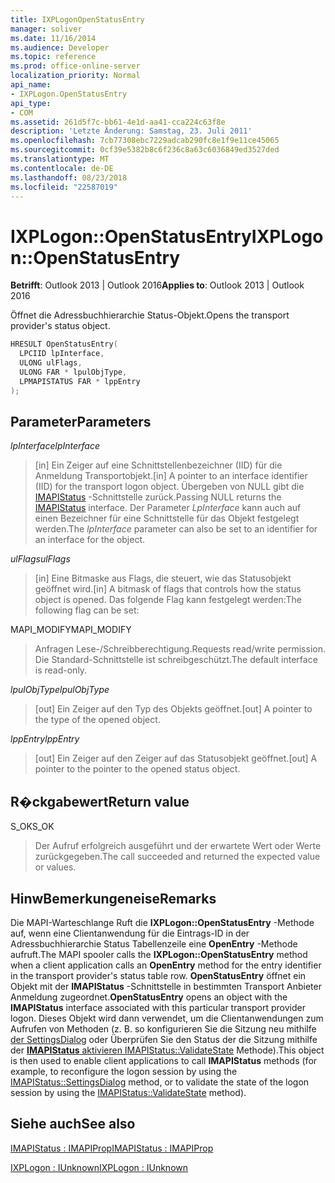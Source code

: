 ```yaml
---
title: IXPLogonOpenStatusEntry
manager: soliver
ms.date: 11/16/2014
ms.audience: Developer
ms.topic: reference
ms.prod: office-online-server
localization_priority: Normal
api_name:
- IXPLogon.OpenStatusEntry
api_type:
- COM
ms.assetid: 261d5f7c-bb61-4e1d-aa41-cca224c63f8e
description: 'Letzte Änderung: Samstag, 23. Juli 2011'
ms.openlocfilehash: 7cb77308ebc7229adcab290fc8e1f9e11ce45065
ms.sourcegitcommit: 0cf39e5382b8c6f236c8a63c6036849ed3527ded
ms.translationtype: MT
ms.contentlocale: de-DE
ms.lasthandoff: 08/23/2018
ms.locfileid: "22587019"
---
```

# <a name="ixplogonopenstatusentry"></a><span data-ttu-id="08a57-103">IXPLogon::OpenStatusEntry</span><span class="sxs-lookup"><span data-stu-id="08a57-103">IXPLogon::OpenStatusEntry</span></span>

  
  
<span data-ttu-id="08a57-104">**Betrifft**: Outlook 2013 | Outlook 2016</span><span class="sxs-lookup"><span data-stu-id="08a57-104">**Applies to**: Outlook 2013 | Outlook 2016</span></span> 
  
<span data-ttu-id="08a57-105">Öffnet die Adressbuchhierarchie Status-Objekt.</span><span class="sxs-lookup"><span data-stu-id="08a57-105">Opens the transport provider's status object.</span></span>
  
```cpp
HRESULT OpenStatusEntry(
  LPCIID lpInterface,
  ULONG ulFlags,
  ULONG FAR * lpulObjType,
  LPMAPISTATUS FAR * lppEntry
);
```

## <a name="parameters"></a><span data-ttu-id="08a57-106">Parameter</span><span class="sxs-lookup"><span data-stu-id="08a57-106">Parameters</span></span>

 <span data-ttu-id="08a57-107">_lpInterface_</span><span class="sxs-lookup"><span data-stu-id="08a57-107">_lpInterface_</span></span>
  
> <span data-ttu-id="08a57-108">[in] Ein Zeiger auf eine Schnittstellenbezeichner (IID) für die Anmeldung Transportobjekt.</span><span class="sxs-lookup"><span data-stu-id="08a57-108">[in] A pointer to an interface identifier (IID) for the transport logon object.</span></span> <span data-ttu-id="08a57-109">Übergeben von NULL gibt die [IMAPIStatus](imapistatusimapiprop.md) -Schnittstelle zurück.</span><span class="sxs-lookup"><span data-stu-id="08a57-109">Passing NULL returns the [IMAPIStatus](imapistatusimapiprop.md) interface.</span></span> <span data-ttu-id="08a57-110">Der Parameter _LpInterface_ kann auch auf einen Bezeichner für eine Schnittstelle für das Objekt festgelegt werden.</span><span class="sxs-lookup"><span data-stu-id="08a57-110">The  _lpInterface_ parameter can also be set to an identifier for an interface for the object.</span></span> 
    
 <span data-ttu-id="08a57-111">_ulFlags_</span><span class="sxs-lookup"><span data-stu-id="08a57-111">_ulFlags_</span></span>
  
> <span data-ttu-id="08a57-112">[in] Eine Bitmaske aus Flags, die steuert, wie das Statusobjekt geöffnet wird.</span><span class="sxs-lookup"><span data-stu-id="08a57-112">[in] A bitmask of flags that controls how the status object is opened.</span></span> <span data-ttu-id="08a57-113">Das folgende Flag kann festgelegt werden:</span><span class="sxs-lookup"><span data-stu-id="08a57-113">The following flag can be set:</span></span>
    
<span data-ttu-id="08a57-114">MAPI_MODIFY</span><span class="sxs-lookup"><span data-stu-id="08a57-114">MAPI_MODIFY</span></span> 
  
> <span data-ttu-id="08a57-115">Anfragen Lese-/Schreibberechtigung.</span><span class="sxs-lookup"><span data-stu-id="08a57-115">Requests read/write permission.</span></span> <span data-ttu-id="08a57-116">Die Standard-Schnittstelle ist schreibgeschützt.</span><span class="sxs-lookup"><span data-stu-id="08a57-116">The default interface is read-only.</span></span> 
    
 <span data-ttu-id="08a57-117">_lpulObjType_</span><span class="sxs-lookup"><span data-stu-id="08a57-117">_lpulObjType_</span></span>
  
> <span data-ttu-id="08a57-118">[out] Ein Zeiger auf den Typ des Objekts geöffnet.</span><span class="sxs-lookup"><span data-stu-id="08a57-118">[out] A pointer to the type of the opened object.</span></span>
    
 <span data-ttu-id="08a57-119">_lppEntry_</span><span class="sxs-lookup"><span data-stu-id="08a57-119">_lppEntry_</span></span>
  
> <span data-ttu-id="08a57-120">[out] Ein Zeiger auf den Zeiger auf das Statusobjekt geöffnet.</span><span class="sxs-lookup"><span data-stu-id="08a57-120">[out] A pointer to the pointer to the opened status object.</span></span>
    
## <a name="return-value"></a><span data-ttu-id="08a57-121">R�ckgabewert</span><span class="sxs-lookup"><span data-stu-id="08a57-121">Return value</span></span>

<span data-ttu-id="08a57-122">S_OK</span><span class="sxs-lookup"><span data-stu-id="08a57-122">S_OK</span></span> 
  
> <span data-ttu-id="08a57-123">Der Aufruf erfolgreich ausgeführt und der erwartete Wert oder Werte zurückgegeben.</span><span class="sxs-lookup"><span data-stu-id="08a57-123">The call succeeded and returned the expected value or values.</span></span>
    
## <a name="remarks"></a><span data-ttu-id="08a57-124">HinwBemerkungeneise</span><span class="sxs-lookup"><span data-stu-id="08a57-124">Remarks</span></span>

<span data-ttu-id="08a57-125">Die MAPI-Warteschlange Ruft die **IXPLogon::OpenStatusEntry** -Methode auf, wenn eine Clientanwendung für die Eintrags-ID in der Adressbuchhierarchie Status Tabellenzeile eine **OpenEntry** -Methode aufruft.</span><span class="sxs-lookup"><span data-stu-id="08a57-125">The MAPI spooler calls the **IXPLogon::OpenStatusEntry** method when a client application calls an **OpenEntry** method for the entry identifier in the transport provider's status table row.</span></span> <span data-ttu-id="08a57-126">**OpenStatusEntry** öffnet ein Objekt mit der **IMAPIStatus** -Schnittstelle in bestimmten Transport Anbieter Anmeldung zugeordnet.</span><span class="sxs-lookup"><span data-stu-id="08a57-126">**OpenStatusEntry** opens an object with the **IMAPIStatus** interface associated with this particular transport provider logon.</span></span> <span data-ttu-id="08a57-127">Dieses Objekt wird dann verwendet, um die Clientanwendungen zum Aufrufen von Methoden (z. B. so konfigurieren Sie die Sitzung neu mithilfe [der SettingsDialog](imapistatus-settingsdialog.md) oder Überprüfen Sie den Status der die Sitzung mithilfe der [ **IMAPIStatus** aktivieren IMAPIStatus::ValidateState](imapistatus-validatestate.md) Methode).</span><span class="sxs-lookup"><span data-stu-id="08a57-127">This object is then used to enable client applications to call **IMAPIStatus** methods (for example, to reconfigure the logon session by using the [IMAPIStatus::SettingsDialog](imapistatus-settingsdialog.md) method, or to validate the state of the logon session by using the [IMAPIStatus::ValidateState](imapistatus-validatestate.md) method).</span></span> 
  
## <a name="see-also"></a><span data-ttu-id="08a57-128">Siehe auch</span><span class="sxs-lookup"><span data-stu-id="08a57-128">See also</span></span>



[<span data-ttu-id="08a57-129">IMAPIStatus : IMAPIProp</span><span class="sxs-lookup"><span data-stu-id="08a57-129">IMAPIStatus : IMAPIProp</span></span>](imapistatusimapiprop.md)
  
[<span data-ttu-id="08a57-130">IXPLogon : IUnknown</span><span class="sxs-lookup"><span data-stu-id="08a57-130">IXPLogon : IUnknown</span></span>](ixplogoniunknown.md)

